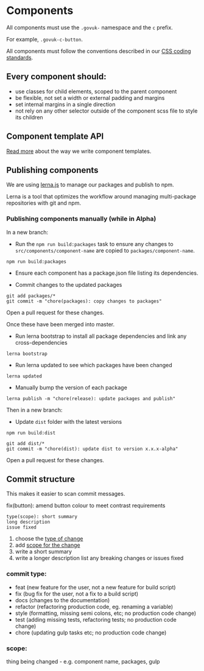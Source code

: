 # Components

All components must use the `.govuk-` namespace and the `c` prefix.

For example, `.govuk-c-button`.

All components must follow the conventions described in our [CSS coding standards](coding-standards/css.md).

## Every component should:
* use classes for child elements, scoped to the parent component
* be flexible, not set a width or external padding and margins
* set internal margins in a single direction
* not rely on any other selector outside of the component scss file to style its children

## Component template API
[Read more](component-api.md) about the way we write component templates.

## Publishing components

We are using [lerna.js](https://lernajs.io/) to manage our packages and publish to npm.

Lerna is a tool that optimizes the workflow around managing multi-package repositories with git and npm.

### Publishing components manually (while in Alpha)

In a new branch:

- Run the `npm run build:packages` task to ensure any changes to `src/components/component-name` are copied to `packages/component-name`.

```
npm run build:packages
```

- Ensure each component has a package.json file listing its dependencies.

- Commit changes to the updated packages

```
git add packages/*
git commit -m "chore(packages): copy changes to packages"
```

Open a pull request for these changes.


Once these have been merged into master.

- Run lerna bootstrap to install all package dependencies and link any cross-dependencies

```
lerna bootstrap
```

- Run lerna updated to see which packages have been changed

```
lerna updated
```

- Manually bump the version of each package

```
lerna publish -m "chore(release): update packages and publish"
```

Then in a new branch:

- Update `dist` folder with the latest versions

```
npm run build:dist
```

```
git add dist/*
git commit -m "chore(dist): update dist to version x.x.x-alpha"
```

Open a pull request for these changes.


## Commit structure

This makes it easier to scan commit messages.

fix(button): amend button colour to meet contrast requirements


```
type(scope): short summary
long description
issue fixed
```

1. choose the [type of change](#commit-type)
2. add [scope for the change](#scope)
3. write a short summary
4. write a longer description
   list any breaking changes or issues fixed

### commit type:
- feat (new feature for the user, not a new feature for build script)
- fix (bug fix for the user, not a fix to a build script)
- docs (changes to the documentation)
- refactor (refactoring production code, eg. renaming a variable)
- style (formatting, missing semi colons, etc; no production code change)
- test (adding missing tests, refactoring tests; no production code change)
- chore (updating gulp tasks etc; no production code change)

### scope:
thing being changed - e.g. component name, packages, gulp
